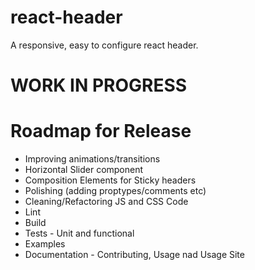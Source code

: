 # react-header
A responsive, easy to configure react header.

# WORK IN PROGRESS

# Roadmap for Release
* Improving animations/transitions
* Horizontal Slider component
* Composition Elements for Sticky headers
* Polishing (adding proptypes/comments etc)
* Cleaning/Refactoring JS and CSS Code
* Lint
* Build
* Tests - Unit and functional
* Examples
* Documentation - Contributing, Usage nad Usage Site
